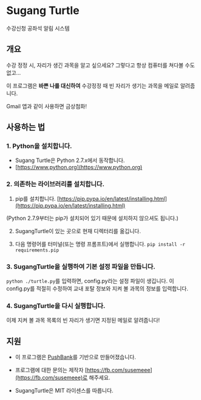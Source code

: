 # Sugang Turtle 

수강신청 공좌석 알림 시스템

## 개요

수강 정정 시, 자리가 생긴 과목을 알고 싶으세요? 그렇다고 항상 컴퓨터를 쳐다볼 수도 없고...

이 프로그램은 **바쁜 나를 대신하여** 수강정정 때 빈 자리가 생기는 과목을 메일로 알려줍니다.

Gmail 앱과 같이 사용하면 금상첨화!

## 사용하는 법

### 1. Python을 설치합니다. 
* Sugang Turtle은 Python 2.7.x에서 동작합니다.
* [https://www.python.org](https://www.python.org) 

### 2. 의존하는 라이브러리를 설치합니다.

1) pip를 설치합니다. [https://pip.pypa.io/en/latest/installing.html](https://pip.pypa.io/en/latest/installing.html)

(Python 2.7.9부터는 pip가 설치되어 있기 때문에 설치하지 않으셔도 됩니다.)

2) SugangTurtle이 있는 곳으로 현재 디렉터리를 옮깁니다.
	
3) 다음 명령어를 터미널(또는 명령 프롬프트)에서 실행합니다. `pip install -r requirements.pip`

### 3. SugangTurtle을 실행하여 기본 설정 파일을 만듭니다.

`python ./turtle.py`를 입력하면, config.py라는 설정 파일이 생깁니다. 이 config.py를 적절히 수정하여 교내 포탈 정보와 지켜 볼 과목의 정보를 입력합니다.

### 4. SugangTurtle을 다시 실행합니다.

이제 지켜 볼 과목 목록의 빈 자리가 생기면 지정된 메일로 알려줍니다!

## 지원

- 이 프로그램은 [PushBank](https://github.com/ssut/PushBank)를 기반으로 만들어졌습니다.

- 프로그램에 대한 문의는 제작자 [https://fb.com/susemeee](https://fb.com/susemeee)로 해주세요.

- SugangTurtle은 MIT 라이센스를 따릅니다.


